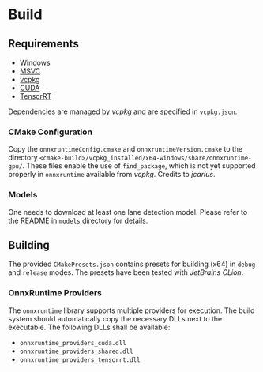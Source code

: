 # Build

## Requirements

- Windows
- [MSVC](https://visualstudio.microsoft.com/downloads/)
- [vcpkg](https://vcpkg.io/en/)
- [CUDA](https://developer.nvidia.com/cuda-downloads)
- [TensorRT](https://developer.nvidia.com/tensorrt)

Dependencies are managed by *vcpkg* and are specified in `vcpkg.json`.

### CMake Configuration

Copy the `onnxruntimeConfig.cmake` and `onnxruntimeVersion.cmake` to the
directory `<cmake-build>/vcpkg_installed/x64-windows/share/onnxruntime-gpu/`.
These files enable the use of `find_package`, which is not yet supported
properly in `onnxruntime` available from *vcpkg*. Credits to *jcarius*.

### Models

One needs to download at least one lane detection model.
Please refer to the [README](../models/README.md) in `models` directory for
details.

## Building

The provided `CMakePresets.json` contains presets for building (x64) in `debug`
and `release` modes.
The presets have been tested with *JetBrains CLion*.

### OnnxRuntime Providers

The `onnxruntime` library supports multiple providers for execution.
The build system should automatically copy the necessary DLLs next to the executable.
The following DLLs shall be available:
- `onnxruntime_providers_cuda.dll`
- `onnxruntime_providers_shared.dll`
- `onnxruntime_providers_tensorrt.dll`
